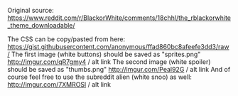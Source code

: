 

Original source: https://www.reddit.com/r/BlackorWhite/comments/18chhl/the_rblackorwhite_theme_downloadable/

The CSS can be copy/pasted from here:
https://gist.githubusercontent.com/anonymous/ffad860bc8afeefe3dd3/raw/
The first image (white buttons) should be saved as "sprites.png"
http://imgur.com/qR7gmy4 / alt link
The second image (white spoiler) should be saved as "thumbs.png"
http://imgur.com/Peal92G / alt link
And of course feel free to use the subreddit alien (white snoo) as well:
http://imgur.com/7XMROSl / alt link
